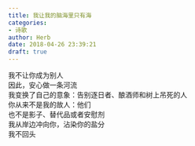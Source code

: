```yaml
---  
title: 我让我的脑海里只有海  
categories:  
- 诗歌  
author: Herb  
date: 2018-04-26 23:39:21  
draft: true
---  
```

我不让你成为别人  
因此，安心做一条河流  
我变换了自己的意象：告别逐日者、酿酒师和树上吊死的人  
你从来不是我的故人：他们  
也不是影子、替代品或者安慰剂  
我从岸边冲向你，沾染你的盐分  
我不回头  
